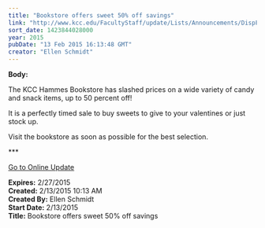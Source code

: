 ```yaml
---
title: "Bookstore offers sweet 50% off savings"
link: "http://www.kcc.edu/FacultyStaff/update/Lists/Announcements/DispForm.aspx?ID=1819"
sort_date: 1423844028000
year: 2015
pubDate: "13 Feb 2015 16:13:48 GMT"
creator: "Ellen Schmidt"
---
```


<div><b>Body:</b> <div class="ExternalClass494719DDEF304B7B8D602E27572F4B85"><p>​The KCC Hammes Bookstore has slashed prices on a wide variety of candy and snack items, up to 50 percent off!</p>
<p>It is a perfectly timed sale to buy sweets to give to your valentines or just stock up.</p>
<p>Visit the bookstore as soon as possible for the best selection.</p>
<p>***</p>
<p><a href="/update">Go to Online Update</a></p></div></div>
<div><b>Expires:</b> 2/27/2015</div>
<div><b>Created:</b> 2/13/2015 10:13 AM</div>
<div><b>Created By:</b> Ellen Schmidt</div>
<div><b>Start Date:</b> 2/13/2015</div>
<div><b>Title:</b> Bookstore offers sweet 50% off savings</div>
